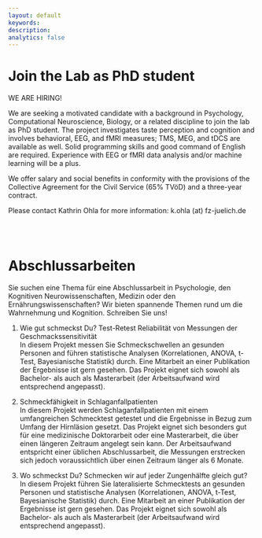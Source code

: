 ```yaml
---
layout: default
keywords:
description:
analytics: false 
---
```


# <i class="fa fa-cog fa-1x" aria-hidden="true" style="center"></i> Join the Lab as PhD student

WE ARE HIRING!

We are seeking a motivated candidate with a background in Psychology, Computational Neuroscience, Biology, or a related discipline to join the lab as PhD student. The project investigates taste perception and cognition and involves behavioral, EEG, and fMRI measures;  TMS, MEG, and tDCS are available as well. Solid programming skills and good command of English are required. Experience with EEG or fMRI data analysis and/or machine learning will be a plus. 

We offer salary and social benefits in conformity with the provisions of the Collective Agreement for the Civil Service (65% TVöD) and a three-year contract. 

Please contact Kathrin Ohla for more information: k.ohla (at) fz-juelich.de

<br><br>

# <i class="fa fa-cog fa-1x" aria-hidden="true" style="center"></i> Abschlussarbeiten

Sie suchen eine Thema für eine Abschlussarbeit in Psychologie, den Kognitiven Neurowissenschaften, Medizin oder den Ernährungswissenschaften? Wir bieten spannende Themen rund um die Wahrnehmung und Kognition. Schreiben Sie uns!

1. Wie gut schmeckst Du? Test-Retest Reliabilität von Messungen der Geschmackssensitivität <br>
In diesem Projekt messen Sie Schmeckschwellen an gesunden Personen and führen statistische Analysen (Korrelationen, ANOVA, t-Test, Bayesianische Statistik) durch. Eine Mitarbeit an einer Publikation der Ergebnisse ist gern gesehen. Das Projekt eignet sich sowohl als Bachelor- als auch als Masterarbeit (der Arbeitsaufwand wird entsprechend angepasst).

2. Schmeckfähigkeit in Schlaganfallpatienten <br>
In diesem Projekt werden Schlaganfallpatienten mit einem umfangreichen Schmecktest getestet und die Ergebnisse in Bezug zum Umfang der Hirnläsion gesetzt. Das Projekt eignet sich besonders gut für eine medizinische Doktorarbeit oder eine Masterarbeit, die über einen längeren Zeitraum angelegt sein kann. Der Arbeitsaufwand entspricht einer üblichen Abschlussarbeit, die Messungen erstrecken sich jedoch voraussichtlich über einen Zeitraum länger als 6 Monate. 

3. Wo schmeckst Du? Schmecken wir auf jeder Zungenhälfte gleich gut? <br>
In diesem Projekt führen Sie lateralisierte Schmecktests an gesunden Personen und statistische Analysen (Korrelationen, ANOVA, t-Test, Bayesianische Statistik) durch. Eine Mitarbeit an einer Publikation der Ergebnisse ist gern gesehen. Das Projekt eignet sich sowohl als Bachelor- als auch als Masterarbeit (der Arbeitsaufwand wird entsprechend angepasst).
